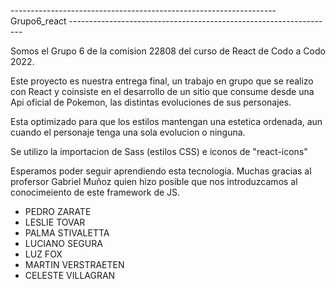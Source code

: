   ------------------------------------------------------------------   Grupo6_react   ------------------------------------------------------------------
  
Somos el Grupo 6 de la comision 22808 del curso de React de Codo a Codo 2022.

Este proyecto es nuestra entrega final, un trabajo en grupo que se realizo con React y coinsiste en el desarrollo de un sitio que consume desde una Api oficial de Pokemon, 
las distintas evoluciones de sus personajes.

Esta optimizado para que los estilos mantengan una estetica ordenada, aun cuando el personaje tenga una sola evolucion o ninguna.

Se utilizo la importacion de Sass (estilos CSS) e iconos de "react-icons"

Esperamos poder seguir aprendiendo esta tecnologia.
Muchas gracias al profersor Gabriel Muñoz quien hizo posible que nos introduzcamos al conocimeiento de este framework de JS.


- PEDRO ZARATE
- LESLIE TOVAR
- PALMA STIVALETTA
- LUCIANO SEGURA
- LUZ FOX
- MARTIN VERSTRAETEN
- CELESTE VILLAGRAN
